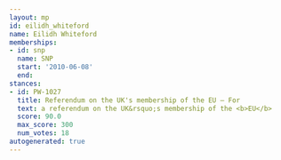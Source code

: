 ```yaml
---
layout: mp
id: eilidh_whiteford
name: Eilidh Whiteford
memberships:
- id: snp
  name: SNP
  start: '2010-06-08'
  end: 
stances:
- id: PW-1027
  title: Referendum on the UK's membership of the EU — For
  text: a referendum on the UK&rsquo;s membership of the <b>EU</b>
  score: 90.0
  max_score: 300
  num_votes: 18
autogenerated: true
---
```

